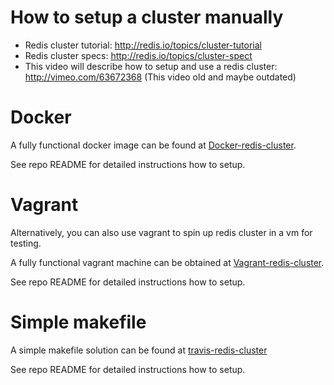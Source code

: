 # How to setup a cluster manually

 - Redis cluster tutorial: http://redis.io/topics/cluster-tutorial
 - Redis cluster specs: http://redis.io/topics/cluster-spect
 - This video will describe how to setup and use a redis cluster: http://vimeo.com/63672368 (This video old and maybe outdated)



# Docker

A fully functional docker image can be found at [Docker-redis-cluster](https://github.com/Grokzen/docker-redis-cluster).

See repo README for detailed instructions how to setup.



# Vagrant

Alternatively, you can also use vagrant to spin up redis cluster in a vm for testing.

A fully functional vagrant machine can be obtained at [Vagrant-redis-cluster](https://github.com/72squared/vagrant-redis-cluster).

See repo README for detailed instructions how to setup.



# Simple makefile

A simple makefile solution can be found at [travis-redis-cluster](https://github.com/Grokzen/travis-redis-cluster)

See repo README for detailed instructions how to setup.
